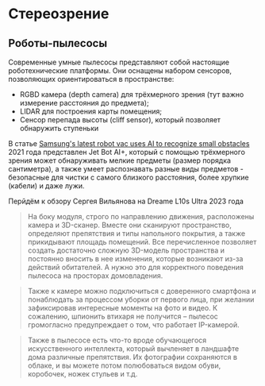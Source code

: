 # Стереозрение
## Роботы-пылесосы
Современные умные пылесосы представляют собой настоящие роботехнические платформы. Они оснащены набором сенсоров, позволяющих ориентироваться в пространстве:
* RGBD камера (depth camera) для трёхмерного зрения (тут важно измерение расстояния до предмета);
* LIDAR для построения карты помещения;
* Сенсор перепада высоты (cliff sensor), который позволяет обнаружить ступеньки

В статье [Samsung's latest robot vac uses AI to recognize small obstacles](https://newatlas.com/around-the-home/samsung-jet-bot-ai-plus-robot-vacuum/) 2021 года представлен Jet Bot AI+, который с помощью трёхмерного зрения может обнаруживать мелкие предметы (размер порядка сантиметра), а также умеет распознавать разные виды предметов - безопасные для чистки с самого близкого расстояния, более хрупкие (кабели) и даже лужи.

Перйдём к обзору Сергея Вильянова на Dreame L10s Ultra 2023 года
>На боку модуля, строго по направлению движения, расположены камера и 3D-сканер. Вместе они сканируют пространство, определяют препятствия и типы напольного покрытия, а также прикидывают площадь помещений. Все перечисленное позволяет создать достаточно сложную 3D-модель пространства и постоянно вносить в нее изменения, которые возникают из-за действий обитателей. А нужно это для корректного поведения пылесоса на просторах домовладения.

>Также к камере можно подключиться с доверенного смартфона и понаблюдать за процессом уборки от первого лица, при желании зафиксировав интересные моменты на фото и видео. К сожалению, шпионить втихаря не получится – пылесос громогласно предупреждает о том, что работает IP-камерой.

>Также в пылесосе есть что-то вроде обучающегося искусственного интеллекта, который вычленяет в ландшафте дома различные препятствия. Их фотографии сохраняются в облаке, и вы можете потом полюбоваться видом обуви, коробочек, ножек стульев и т.д.



